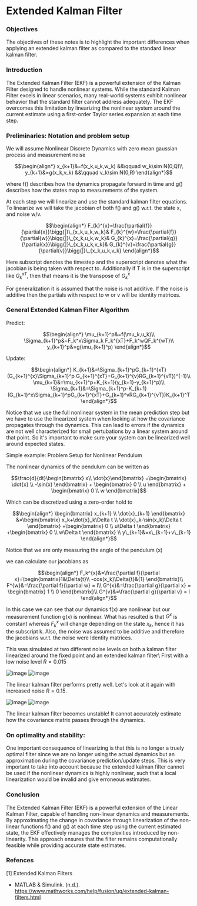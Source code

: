 <h1>Extended Kalman Filter</h1>

<h3>Objectives</h3>

The objectives of these notes is to highlight the important differences when applying an extended kalman filter as compared to the standard linear kalman filter.

<h3>Introduction</h3>

The Extended Kalman Filter (EKF) is a powerful extension of the Kalman Filter designed to handle nonlinear systems. While the standard Kalman Filter excels in linear scenarios, many real-world systems exhibit nonlinear behavior that the standard filter cannot address adequately. The EKF overcomes this limitation by linearizing the nonlinear system around the current estimate using a first-order Taylor series expansion at each time step.

<h3>Preliminaries: Notation and problem setup</h3>

We will assume Nonlinear Discrete Dynamics with zero mean gaussian process and measurement noise

$$\begin{align*}
x_{k+1}&=f(x_k,u_k,w_k) &&\qquad w_k\sim N(0,Q)\\
y_{k+1}&=g(x_k,v_k) &&\qquad v_k\sim N(0,R)
\end{align*}$$

where f() describes how the dynamics propagate forward in time and g() describes how the states map to measurements of the system.

At each step we will linearize and use the standard kalman filter equations. To linearize we will take the jacobian of both f() and g() w.r.t. the state x, and noise w/v.

$$\begin{align*}
F_{k}^{x}=\frac{\partial{f}}{\partial{x}}\bigg{|}\_{x_k,u_k,w_k}&
F_{k}^{w}=\frac{\partial{f}}{\partial{w}}\bigg{|}\_{x_k,u_k,w_k}&
G_{k}^{x}=\frac{\partial{g}}{\partial{x}}\bigg{|}\_{x_k,u_k,v_k}&
G_{k}^{v}=\frac{\partial{g}}{\partial{v}}\bigg{|}\_{x_k,u_k,v_k}
\end{align*}$$

Here subscript denotes the timestep and the superscript denotes what the jacobian is being taken with respect to. Additionally if T is in the superscript like $G_{k}^{xT}$, then that means it is the transpose of $G_{k}^{x}$

For generalization it is assumed that the noise is not additive. If the noise is additive then the partials with respect to w or v will be identity matrices.

<h3>General Extended Kalman Filter Algorithm</h3>

Predict:

$$\begin{align*}
\mu_{k+1}^p&=f(\mu_k,u_k)\\
\Sigma_{k+1}^p&=F_k^x\Sigma_k F_k^{xT}+F_k^wQF_k^{wT}\\
y_{k+1}^p&=g(\mu_{k+1}^p)
\end{align*}$$

Update:

$$\begin{align*}
K_{k+1}&=\Sigma_{k+1}^pG_{k+1}^{xT}(G_{k+1}^{x}\Sigma_{k+1}^p G_{k+1}^{xT}+G_{k+1}^{v}RG_{k+1}^{vT})^{-1}\\
\mu_{k+1}&=\mu_{k+1}^p+K_{k+1}(y_{k+1}-y_{k+1}^p)\\
\Sigma_{k+1}&=\Sigma_{k+1}^p-K_{k+1}(G_{k+1}^x\Sigma_{k+1}^pG_{k+1}^{xT}+G_{k+1}^vRG_{k+1}^{vT})K_{k+1}^T
\end{align*}$$

Notice that we use the full nonlinear system in the mean prediction step but we have to use the linearized system when looking at how the covariance propagates through the dynamics. This can lead to errors if the dynamics are not well characterized for small pertubations by a linear system around that point. So it's important to make sure your system can be linearized well around expected states.

Simple example: Problem Setup for Nonlinear Pendulum

The nonlinear dynamics of the pendulum can be written as

$$\frac{d}{dt}\begin{bmatrix}
x\\
\dot{x}\end{bmatrix}
=\begin{bmatrix}
\dot{x} \\
-\sin(x)
\end{bmatrix}
+
\begin{bmatrix}
0 \\
u
\end{bmatrix}
+
\begin{bmatrix}
0 \\
w
\end{bmatrix}$$

Which can be discretized using a zero-order hold to

$$\begin{align*}
\begin{bmatrix}
x_{k+1} \\
\dot{x}_{k+1}
\end{bmatrix}
&=\begin{bmatrix}  
x_k+\dot{x}_k\Delta t \\
\dot{x}_k-\sin(x_k)\Delta t
\end{bmatrix}
+\begin{bmatrix}  
0 \\
u\Delta t
\end{bmatrix}
+\begin{bmatrix}
0 \\
w\Delta t
\end{bmatrix} \\
y\_{k+1}&=x\_{k+1}+v\_{k+1}
\end{align*}$$

Notice that we are only measuring the angle of the pendulum (x)

we can calculate our jacobians as

$$\begin{align*}
F_k^{x}&=\frac{\partial f}{\partial x}=\begin{bmatrix}1&\Delta{t}\\ 
-cos(x_k)\Delta{t}&{1}
\end{bmatrix}\\
F^{w}&=\frac{\partial f}{\partial w} = I\\
G^{x}&=\frac{\partial g}{\partial x} = \begin{bmatrix} 1 \\ 0 \end{bmatrix}\\
G^{v}&=\frac{\partial g}{\partial v} = I
\end{align*}$$

In this case we can see that our dynamics f(x) are nonlinear but our measurement function g(x) is nonlinear. What has resulted is that $G^{x}$ is constant whereas $F_k^x$ will change depending on the state $x_k$, hence it has the subscript k. Also, the noise was assumed to be additive and therefore the jacobians w.r.t. the noise were Identity matrices.

This was simulated at two different noise levels on both a kalman filter linearized around the fixed point and an extended kalman filter\\
First with a low noise level $R=0.015$

![image](https://github.com/StewartLamon/AA548-spr2024/assets/128524152/14fed07f-cdee-4b08-9489-6ee7ac2babb7)
![image](https://github.com/StewartLamon/AA548-spr2024/assets/128524152/01430859-79ff-404d-a1eb-f1d2db4853e3)

The linear kalman filter performs pretty well. Let's look at it again with increased noise $R=0.15$.

![image](https://github.com/StewartLamon/AA548-spr2024/assets/128524152/5e530afe-90aa-4848-96d4-d4e298956a58)
![image](https://github.com/StewartLamon/AA548-spr2024/assets/128524152/1d51f0e6-f938-4ebd-86ea-5a39b2971e96)

The linear kalman filter becomes unstable! It cannot accurately estimate how the covariance matrix passes through the dynamics.

<h3>On optimality and stability:</h3>

One important consequence of linearizing is that this is no longer a truely optimal filter since we are no longer using the actual dynamics but an approximation during the covariance prediction/update steps. This is very important to take into account because the extended kalman filter cannot be used if the nonlinear dynamics is highly nonlinear, such that a local linearization would be invalid and give erroneous estimates.

<h3>Conclusion</h3>

The Extended Kalman Filter (EKF) is a powerful extension of the Linear Kalman Filter, capable of handling non-linear dynamics and measurements. By approximating the change in covariance through linearization of the non-linear functions f() and g() at each time step using the current estimated state, the EKF effectively manages the complexities introduced by non-linearity. This approach ensures that the filter remains computationally feasible while providing accurate state estimates.

<h3>Refences</h3>

[1] Extended Kalman Filters
- MATLAB & Simulink. (n.d.). https://www.mathworks.com/help/fusion/ug/extended-kalman-filters.html


